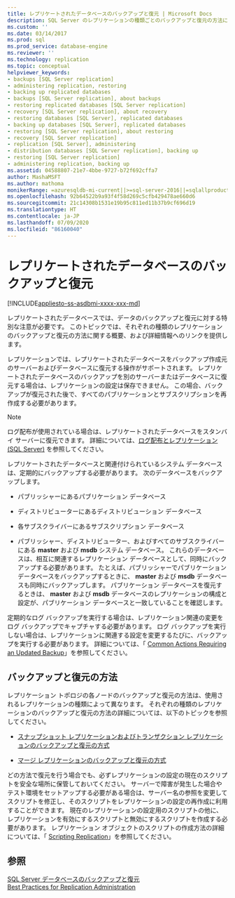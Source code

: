 ```yaml
---
title: レプリケートされたデータベースのバックアップと復元 | Microsoft Docs
description: SQL Server のレプリケーションの種類ごとのバックアップと復元の方法に関する概要情報と追加情報へのリンクを確認します。
ms.custom: ''
ms.date: 03/14/2017
ms.prod: sql
ms.prod_service: database-engine
ms.reviewer: ''
ms.technology: replication
ms.topic: conceptual
helpviewer_keywords:
- backups [SQL Server replication]
- administering replication, restoring
- backing up replicated databases
- backups [SQL Server replication], about backups
- restoring replicated databases [SQL Server replication]
- recovery [SQL Server replication], about recovery
- restoring databases [SQL Server], replicated databases
- backing up databases [SQL Server], replicated databases
- restoring [SQL Server replication], about restoring
- recovery [SQL Server replication]
- replication [SQL Server], administering
- distribution databases [SQL Server replication], backing up
- restoring [SQL Server replication]
- administering replication, backing up
ms.assetid: 04588807-21e7-4bbe-9727-b72f692cffa7
author: MashaMSFT
ms.author: mathoma
monikerRange: =azuresqldb-mi-current||>=sql-server-2016||=sqlallproducts-allversions
ms.openlocfilehash: 92b64522b9a93f4f58d269c5cfb429478ae660d6
ms.sourcegitcommit: 21c14308b1531e19b95c811ed11b37b9cf696d19
ms.translationtype: HT
ms.contentlocale: ja-JP
ms.lasthandoff: 07/09/2020
ms.locfileid: "86160040"
---
```

# <a name="back-up-and-restore-replicated-databases"></a>レプリケートされたデータベースのバックアップと復元
[!INCLUDE[appliesto-ss-asdbmi-xxxx-xxx-md](../../../includes/applies-to-version/sql-asdbmi.md)]

  レプリケートされたデータベースでは、データのバックアップと復元に対する特別な注意が必要です。 このトピックでは、それぞれの種類のレプリケーションのバックアップと復元の方法に関する概要、および詳細情報へのリンクを提供します。  
  
 レプリケーションでは、レプリケートされたデータベースをバックアップ作成元のサーバーおよびデータベースに復元する操作がサポートされます。 レプリケートされたデータベースのバックアップを別のサーバーまたはデータベースに復元する場合は、レプリケーションの設定は保存できません。 この場合、バックアップが復元された後で、すべてのパブリケーションとサブスクリプションを再作成する必要があります。  
  
> [!NOTE]  
>  ログ配布が使用されている場合は、レプリケートされたデータベースをスタンバイ サーバーに復元できます。 詳細については、[ログ配布とレプリケーション &#40;SQL Server&#41;](../../../database-engine/log-shipping/log-shipping-and-replication-sql-server.md) を参照してください。  
  
 レプリケートされたデータベースと関連付けられているシステム データベースは、定期的にバックアップする必要があります。 次のデータベースをバックアップします。  
  
-   パブリッシャーにあるパブリケーション データベース  
  
-   ディストリビューターにあるディストリビューション データベース  
  
-   各サブスクライバーにあるサブスクリプション データベース  
  
-   パブリッシャー、ディストリビューター、およびすべてのサブスクライバーにある **master** および **msdb** システム データベース。 これらのデータベースは、相互に関連するレプリケーション データベースとして、同時にバックアップする必要があります。 たとえば、パブリッシャーでパブリケーション データベースをバックアップするときに、 **master** および **msdb** データベースも同時にバックアップします。 パブリケーション データベースを復元するときは、 **master** および **msdb** データベースのレプリケーションの構成と設定が、パブリケーション データベースと一致していることを確認します。  
  
 定期的なログ バックアップを実行する場合は、レプリケーション関連の変更をログ バックアップでキャプチャする必要があります。 ログ バックアップを実行しない場合は、レプリケーションに関連する設定を変更するたびに、バックアップを実行する必要があります。 詳細については、「 [Common Actions Requiring an Updated Backup](../../../relational-databases/replication/administration/common-actions-requiring-an-updated-backup.md)」を参照してください。  
  
## <a name="backup-and-restore-strategies"></a>バックアップと復元の方法  
 レプリケーション トポロジの各ノードのバックアップと復元の方法は、使用されるレプリケーションの種類によって異なります。 それぞれの種類のレプリケーションのバックアップと復元の方法の詳細については、以下のトピックを参照してください。  
  
-   [スナップショット レプリケーションおよびトランザクション レプリケーションのバックアップと復元の方式](../../../relational-databases/replication/administration/strategies-for-backing-up-and-restoring-snapshot-and-transactional-replication.md)  
  
-   [マージ レプリケーションのバックアップと復元の方式](../../../relational-databases/replication/administration/strategies-for-backing-up-and-restoring-merge-replication.md)  
  
 どの方法で復元を行う場合でも、必ずレプリケーションの設定の現在のスクリプトを安全な場所に保管しておいてください。 サーバーで障害が発生した場合やテスト環境をセットアップする必要がある場合は、サーバー名の参照を変更してスクリプトを修正し、そのスクリプトをレプリケーションの設定の再作成に利用することができます。 現在のレプリケーションの設定用のスクリプトの他に、レプリケーションを有効にするスクリプトと無効にするスクリプトを作成する必要があります。 レプリケーション オブジェクトのスクリプトの作成方法の詳細については、「 [Scripting Replication](../../../relational-databases/replication/scripting-replication.md)」を参照してください。  
  
## <a name="see-also"></a>参照  
 [SQL Server データベースのバックアップと復元](../../../relational-databases/backup-restore/back-up-and-restore-of-sql-server-databases.md)   
 [Best Practices for Replication Administration](../../../relational-databases/replication/administration/best-practices-for-replication-administration.md)  
  
  
